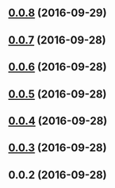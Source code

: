 <a name="0.0.8"></a>
## [0.0.8](https://github.com/SekibOmazic/angular2-kaltura/compare/v0.0.7...v0.0.8) (2016-09-29)



<a name="0.0.7"></a>
## [0.0.7](https://github.com/SekibOmazic/angular2-kaltura/compare/v0.0.6...v0.0.7) (2016-09-28)



<a name="0.0.6"></a>
## [0.0.6](https://github.com/SekibOmazic/angular2-kaltura/compare/v0.0.5...v0.0.6) (2016-09-28)



<a name="0.0.5"></a>
## [0.0.5](https://github.com/SekibOmazic/angular2-kaltura/compare/v0.0.4...v0.0.5) (2016-09-28)



<a name="0.0.4"></a>
## [0.0.4](https://github.com/SekibOmazic/angular2-kaltura/compare/v0.0.3...v0.0.4) (2016-09-28)



<a name="0.0.3"></a>
## [0.0.3](https://github.com/SekibOmazic/angular2-kaltura/compare/v0.0.2...v0.0.3) (2016-09-28)



<a name="0.0.2"></a>
## 0.0.2 (2016-09-28)



